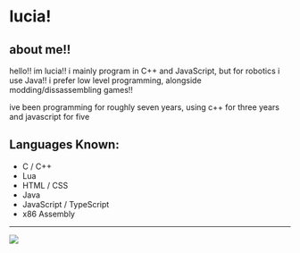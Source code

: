 # lucia!

## about me!!
hello!! im lucia!! i mainly program in C++ and JavaScript, but for robotics i use Java!!
i prefer low level programming, alongside modding/dissassembling games!!

ive been programming for roughly seven years, using c++ for three years and javascript for five

## Languages Known:
- C / C++
- Lua
- HTML / CSS
- Java
- JavaScript / TypeScript
- x86 Assembly
---
[![](https://github-readme-stats.vercel.app/api/top-langs/?username=saturnaliam&layout=donut&langs_count=6)](https://github.com/anuraghazra/github-readme-stats)
